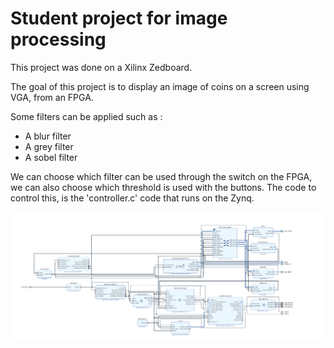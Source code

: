 # Student project for image processing

This project was done on a Xilinx Zedboard.

The goal of this project is to display an image of coins on a screen using VGA, from an FPGA.

Some filters can be applied such as :
* A blur filter
* A grey filter
* A sobel filter

We can choose which filter can be used through the switch on the FPGA, we can also choose which threshold is used with the buttons. The code to control this, is the 'controller.c' code that runs on the Zynq.

<CENTER>
<img src="diagram.png" width="800"/>
</CENTER>
